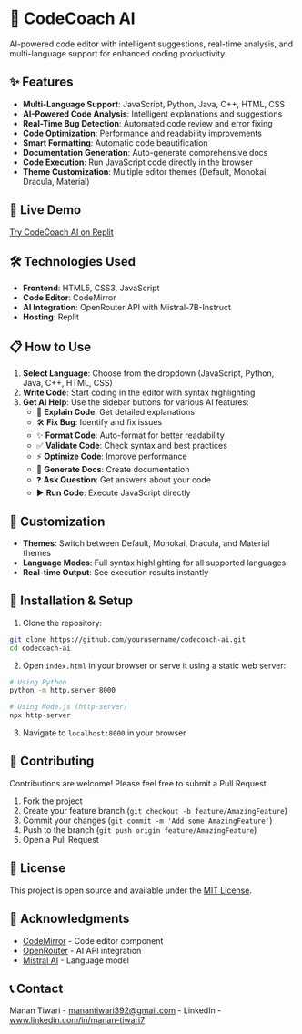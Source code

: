 
# 🤖 CodeCoach AI

AI-powered code editor with intelligent suggestions, real-time analysis, and multi-language support for enhanced coding productivity.

## ✨ Features

- **Multi-Language Support**: JavaScript, Python, Java, C++, HTML, CSS
- **AI-Powered Code Analysis**: Intelligent explanations and suggestions
- **Real-Time Bug Detection**: Automated code review and error fixing
- **Code Optimization**: Performance and readability improvements
- **Smart Formatting**: Automatic code beautification
- **Documentation Generation**: Auto-generate comprehensive docs
- **Code Execution**: Run JavaScript code directly in the browser
- **Theme Customization**: Multiple editor themes (Default, Monokai, Dracula, Material)

## 🚀 Live Demo

[Try CodeCoach AI on Replit](https://replit.com/@manantiwari392/codecoach-ai)

## 🛠️ Technologies Used

- **Frontend**: HTML5, CSS3, JavaScript
- **Code Editor**: CodeMirror
- **AI Integration**: OpenRouter API with Mistral-7B-Instruct
- **Hosting**: Replit

## 📋 How to Use

1. **Select Language**: Choose from the dropdown (JavaScript, Python, Java, C++, HTML, CSS)
2. **Write Code**: Start coding in the editor with syntax highlighting
3. **Get AI Help**: Use the sidebar buttons for various AI features:
   - 🧠 **Explain Code**: Get detailed explanations
   - 🛠️ **Fix Bug**: Identify and fix issues
   - ✨ **Format Code**: Auto-format for better readability
   - ✅ **Validate Code**: Check syntax and best practices
   - ⚡ **Optimize Code**: Improve performance
   - 📝 **Generate Docs**: Create documentation
   - ❓ **Ask Question**: Get answers about your code
   - ▶️ **Run Code**: Execute JavaScript directly

## 🎨 Customization

- **Themes**: Switch between Default, Monokai, Dracula, and Material themes
- **Language Modes**: Full syntax highlighting for all supported languages
- **Real-time Output**: See execution results instantly

## 🔧 Installation & Setup

1. Clone the repository:
```bash
git clone https://github.com/yourusername/codecoach-ai.git
cd codecoach-ai
```

2. Open `index.html` in your browser or serve it using a static web server:
```bash
# Using Python
python -m http.server 8000

# Using Node.js (http-server)
npx http-server
```

3. Navigate to `localhost:8000` in your browser

## 🤝 Contributing

Contributions are welcome! Please feel free to submit a Pull Request.

1. Fork the project
2. Create your feature branch (`git checkout -b feature/AmazingFeature`)
3. Commit your changes (`git commit -m 'Add some AmazingFeature'`)
4. Push to the branch (`git push origin feature/AmazingFeature`)
5. Open a Pull Request

## 📄 License

This project is open source and available under the [MIT License](LICENSE).

## 🙏 Acknowledgments

- [CodeMirror](https://codemirror.net/) - Code editor component
- [OpenRouter](https://openrouter.ai/) - AI API integration
- [Mistral AI](https://mistral.ai/) - Language model

## 📞 Contact

Manan Tiwari - manantiwari392@gmail.com - LinkedIn - www.linkedin.com/in/manan-tiwari7
